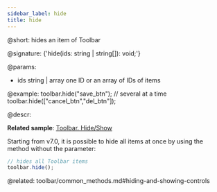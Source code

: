 ```yaml
---
sidebar_label: hide
title: hide
---          
```


@short: hides an item of Toolbar

@signature: {'hide(ids: string | string[]): void;'}

@params:
- ids 		string | array	one ID or an array of IDs of items

@example:
toolbar.hide("save_btn");
// several at a time
toolbar.hide(["cancel_btn","del_btn"]);



@descr:

**Related sample**: [Toolbar. Hide/Show](https://snippet.dhtmlx.com/cldp89u4)

Starting from v7.0, it is possible to hide all items at once by using the method without the parameter:

~~~js
// hides all Toolbar items
toolbar.hide();
~~~

@related: toolbar/common_methods.md#hiding-and-showing-controls





